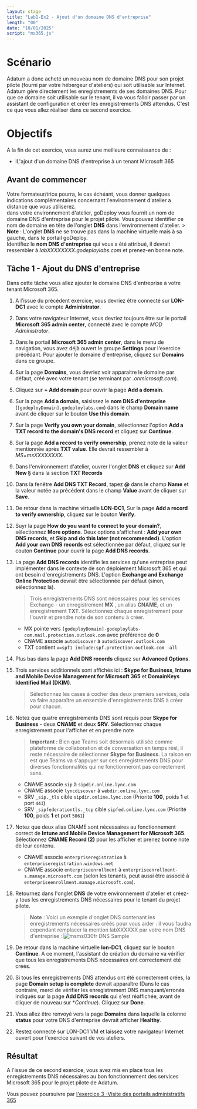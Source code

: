 ```yaml
---
layout: stage
title: "Lab1-Ex2 - Ajout d'un domaine DNS d'entreprise"
length: "00"
date: "10/01/2025"
script: "ms365.js"
---
```

# Scénario
Adatum a donc acheté un nouveau nom de domaine DNS pour son projet pilote (fourni par votre hébergeur d'ateliers) qui soit utilisable sur Internet.
Adatum gère directement les enregistrements de ses domaines DNS. Pour que ce domaine soit utilisable sur le tenant, il va vous falloir passer par un assistant de configuration et créer les enregistrements DNS attendus. C'est ce que vous allez réaliser dans ce second exercice.

# Objectifs
A la fin de cet exercice, vous aurez une meilleure connaissance de :
- lL'ajout d'un domaine DNS d'entreprise à un tenant Microsoft 365  

## Avant de commencer
Votre formateur/trice pourra, le cas échéant, vous donner quelques indications complémentaires concernant l'environnement d'atelier a distance que vous utiliserez.  
dans votre environnement d'atelier, goDeploy vous fournit un nom de domaine DNS d'entreprise pour le projet pilote. Vous pouvez identifier ce nom de domaine en tête de l'onglet **DNS** dans l'environnement d'atelier.
    > **Note** : L'onglet **DNS** ne se trouve pas dans la machine virtuelle mais à sa gauche, dans le portail goDeploy.  
Identifiez le **nom DNS d'entreprise** qui vous a été attribué, il devrait ressembler à *labXXXXXXXX.godeploylabs.com* et prenez-en bonne note.

## Tâche 1 - Ajout du DNS d'entreprise
Dans cette tâche vous allez ajouter le domaine DNS d'entreprise à votre tenant Microsoft 365. 
1. A l'issue du précédent exercice, vous devriez être connecté sur **LON-DC1** avec le compte **Administrator**.
1. Dans votre navigateur Internet, vous devriez toujours être sur le portail **Microsoft 365 admin center**, connecté avec le compte *MOD Administrator*.
1. Dans le portail **Microsoft 365 admin center**, dans le menu de navigation, vous avez déjà ouvert le groupe **Settings** pour l'exercice précédant. Pour ajouter le domaine d'entreprise, cliquez sur **Domains** dans ce groupe. 
1. Sur la page **Domains**, vous devriez voir apparaitre le domaine par défaut, créé avec votre tenant (se terminant par *.onmicrosoft.com*).
1. Cliquez sur **+ Add domain** pour ouvrir la page **Add a domain**.
1. Sur la page **Add a domain**, saisissez le **nom DNS d'entreprise** (```[godeployDomain].godeploylabs.com```) dans le champ **Domain name** avant de cliquer sur le bouton **Use this domain**.
1. Sur la page **Verify you own your domain**, sélectionnez l'option **Add a TXT record to the domain's DNS record** et cliquez sur **Continue**.
1. Sur la page **Add a record to verify ownership**, prenez note de la valeur mentionnée après **TXT value**. Elle devrait ressembler à *MS=msXXXXXXXX*.
1. Dans l'environnement d'atelier, ouvrer l'onglet **DNS** et cliquez sur **Add New §** dans la section **TXT Records**
1. Dans la fenêtre **Add DNS TXT Record**, tapez **@** dans le champ **Name** et la valeur notée au précédent dans le champ **Value** avant de cliquer sur **Save**.
1. De retour dans la machine virtuelle **LON-DC1**, Sur la page **Add a record to verify ownership**, cliquez sur le bouton **Verify**.
1. Suyr la page **How do you want to connect to your domain?**, sélectionnez **More options**. Deux options s'affichent : **Add your own DNS records**, et **Skip and do this later (not recommended)**. L'option **Add your own DNS records** est sélectionnée par défaut, cliquez sur le couton **Continue** pour ouvrir la page **Add DNS records**.
1. La page **Add DNS records** identifie les services qu'une entreprise peut implémenter dans le contexte de son déploiement Microsoft 365 et qui ont besoin d'enregistrements DNS. L'option **Exchange and Exchange Online Protection** devrait être sélectionnée par défaut (sinon, sélectionnez là).
	> Trois enregistrements DNS sont nécessaires pour les services Exchange - un enregistrement **MX** , un alias **CNAME**, et un enregistrement **TXT**. Sélectionnez chaque enregistrement pour l'ouvrir et prendre note de son contenu à créer.  
    - MX pointe vers ```[godeployDomain]-godeploylabs-com.mail.protection.outlook.com``` avec préférence de **0**  
    - CNAME associe ```autodiscover``` à ```autodiscover.outlook.com```  
    - TXT contient ```v=spf1 include:spf.protection.outlook.com -all```  

1. Plus bas dans la page **Add DNS records** cliquez sur **Advanced Options**.
1. Trois services additionnels sont affichés ici : **Skype for Business**, **Intune and Mobile Device Management for Microsoft 365** et **DomainKeys Identified Mail (DKIM)**.  
	> Sélectionnez les cases à cocher des deux premiers services, cela va faire apparaître un ensemble d'enregistrements DNS à créer pour chacun.
1. Notez que quatre enregistrements DNS sont requis pour **Skype for Business** - deux **CNAME** et deux **SRV**. Sélectionnez chaque enregistrement pour l'afficher et en prendre note  
	> **Important :** Bien que Teams soit désormais utilisée comme plateforme de collaboration et de conversation en temps réel, il reste nécessaire de sélectionner **Skype for Business**. La raison en est que Teams va s'appuyer sur ces enregistrements DNS pour diverses fonctionnalités qui ne fonctionneront pas correctement sans.  
    - CNAME associe ```sip``` à ```sipdir.online.lync.com```  
    - CNAME associe ```lyncdiscover``` à ```webdir.online.lync.com```  
    - SRV ```_sip._tls``` cible ```sipdir.online.lync.com``` (Priorité **100**, poids **1** et port ```443```)  
    - SRV ```_sipfederationtls._tcp``` cible ```sipfed.online.lync.com``` (Priorité **100**, poids **1** et port ```5061```)  

1. Notez que deux alias CNAME sont nécessaires au fonctionnement correct de **Intune and Mobile Device Management for Microsoft 365**. Sélectionnez **CNAME Record (2)** pour les afficher et prenez bonne note de leur contenu.  
    - CNAME associe ```enterpriseregistration``` à ```enterpriseregistration.windows.net```  
    - CNAME associe ```enterpriseenrollment``` à ```enterpriseenrollment-s.manage.microsoft.com``` (selon les tenants, peut aussi être associé à ```enterpriseenrollment.manage.microsoft.com```).  

1. Retournez dans l'onglet **DNS** de votre environnement d'atelier et créez-y tous les enregistrements DNS nécessaires pour le tenant du projet pilote.
    > **Note** : Voici un exemple d'onglet DNS contenant les enregistrements nécessaires créés pour vous aider : il vous faudra cependant remplacer la mention labXXXXXX par votre nom DNS d'entreprise :
    ![msms030fr DNS Sample](DNS-Sample.png)
1. De retour dans la machine virtuelle **lon-DC1**, cliquez sur le bouton **Continue**. A ce moment, l'assistant de création du domaine va vérifier que tous les enregistrements DNS nécessaires ont correctement été créés.
1. Si tous les enregistrements DNS attendus ont été correctement crées, la page **Domain setup is complete** devrait apparaître (Dans le cas contraire, merci de vérifier les enregistrement DNS manquant/erronés indiqués sur la page **Add DNS records** qui s'est réaffichée, avant de cliquer de nouveau sur **Continue*). Cliquez sur **Done**.
1. Vous allez être renvoyé vers la page **Domains** dans laquelle la colonne **status** pour votre DNS d'entreprise devrait afficher **Healthy**.  
1. Restez connecté sur LON-DC1 VM et laissez votre navigateur Internet ouvert pour l'exercice suivant de vos ateliers.

## Résultat
A l'issue de ce second exercice, vous avez mis en place tous les enregistrements DNS nécessaires au bon fonctionnement des services Microsoft 365 pour le projet pilote de Adatum.

Vous pouvez poursuivre par [l'exercice 3 -Visite des portails administratifs 365](lab1e3)

